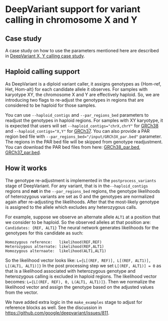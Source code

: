 # DeepVariant support for variant calling in chromosome X and Y

## Case study

A case study on how to use the parameters mentioned here are described in
[DeepVariant X, Y calling case study](deepvariant-xy-calling-case-study.md).

## Haploid calling support

As DeepVariant is a diploid variant caller, it assigns genotypes as {Hom-ref,
Het, Hom-alt} for each candidate allele it observes. For samples with karyotype
XY, the chromosome X and Y are effectively haploid. So, we are introducing two
flags to re-adjust the genotypes in regions that are considered to be haploid
for those samples.

You can use `--haploid_contigs` and `--par_regions_bed` parameters to readjust
the genotypes in haploid regions. For samples with XY karyotype, it is expected
that users will set `--haploid_contigs="chrX,chrY"` for
[GRCh38](https://storage.googleapis.com/deepvariant/case-study-testdata/GCA_000001405.15_GRCh38_no_alt_analysis_set.fa)
and `--haploid_contigs="X,Y"` for
[GRCh37](https://storage.googleapis.com/deepvariant/case-study-testdata/hs37d5.fa).
You can also provide a PAR region bed file with
`--par_regions_bed="/input/GRCh3X_par.bed"` parameter. The regions in the PAR
bed file will be skipped from genotype readjustment. You can download the PAR
bed files from here:
[GRCh38_par.bed](https://storage.googleapis.com/deepvariant/case-study-testdata/GRCh38_PAR.bed),
[GRCh37_par.bed](https://storage.googleapis.com/deepvariant/case-study-testdata/GRCh37_PAR.bed).

## How it works

The genotype re-adjustment is implemented in the `postprocess_variants` stage of
DeepVariant.
For any variant, that is in the`--haploid_contigs` regions and
**not** in the `--par_regions_bed` regions, the genotype likelihoods of
heterozygous variants are set as 0 and the genotypes are normalized again after
re-adjusting the likelihoods. After that the most-likely genotype is assigned to
the allele which excludes any heterozygous calls.

For example, suppose we observe an alternate allele `ALT1` at a position that we
consider to be haploid. So the observed alleles at that position are:
`Candidates: {REF, ALT1}` The neural network generates likelihoods for the
genotypes for this candidate as such:

```
Homozygous reference:   likelihood(REF,REF)
Heterozygous alternate: likelihood(REF,ALT1)
Homozygous alternaate:  likelihood(ALT1,ALT1)
```

So the likelihood vector looks like: `L={L[(REF, REF)], L[(REF, ALT1)], L[(ALT1,
ALT1)]}` In the post processing step we set `L[(REF, ALT1)] = 0` as that is a
likelihood associated with heterozygous genotype and heterozygous calling is
excluded in haploid regions. The likelihood vector becomes: `L={L[(REF, REF), 0,
L(ALT1, ALT1)]}`. Then we normalize the likelihood vector and assign the
genotype based on the adjusted values from the vector.

We have added extra logic in the `make_examples` stage to adjust
for reference blocks as well. See the discussion in
https://github.com/google/deepvariant/issues/811.
